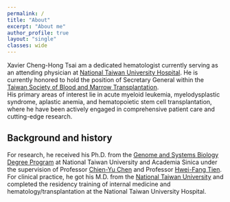 ```yaml
---
permalink: /
title: "About"
excerpt: "About me"
author_profile: true
layout: "single"
classes: wide
---
```


Xavier Cheng-Hong Tsai am a dedicated hematologist currently serving as an attending physician at [National Taiwan University Hospital](https://www.ntuh.gov.tw/ntuh/ntuhgroup.jsp). He is currently honored to hold the position of Secretary General within the [Taiwan Society of Blood and Marrow Transplantation](http://www.tbmt.org.tw/). <br>
His primary areas of interest lie in acute myeloid leukemia, myelodysplastic syndrome, aplastic anemia, and hematopoietic stem cell transplantation, where he have been actively engaged in comprehensive patient care and cutting-edge research. 

## Background and history
For research, he received his Ph.D. from the [Genome and Systems Biology Degree Program](https://ntugsb.ntu.edu.tw) at National Taiwan University and Academia Sinica under the supervision of Professor [Chien-Yu Chen](https://c4lab.bime.ntu.edu.tw/) and Professor [Hwei-Fang Tien](https://orcid.org/0000-0002-1384-5593). <br>
For clinical practice, he got his M.D. from the [National Taiwan University](https://www.mc.ntu.edu.tw/med/Index.action) and completed the residency training of internal medicine and hematology/transplantation at the National Taiwan University Hospital.